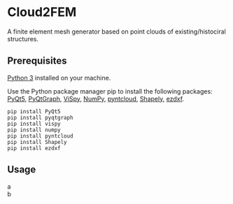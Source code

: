 # Cloud2FEM
A finite element mesh generator based on point clouds of existing/histociral structures.

## Prerequisites
[Python 3](https://python.org) installed on your machine.  
  
Use the Python package manager pip to install the following packages:  
[PyQt5](https://pypi.org/project/PyQt5/), [PyQtGraph](https://pypi.org/project/pyqtgraph/), 
[ViSpy](https://pypi.org/project/vispy/), [NumPy](https://pypi.org/project/numpy/),
[pyntcloud](https://pypi.org/project/pyntcloud/), [Shapely](https://pypi.org/project/Shapely/),
[ezdxf](https://pypi.org/project/ezdxf/).

```
pip install PyQt5
pip install pyqtgraph
pip install vispy
pip install numpy
pip install pyntcloud
pip install Shapely
pip install ezdxf
```

## Usage
a  
b  

